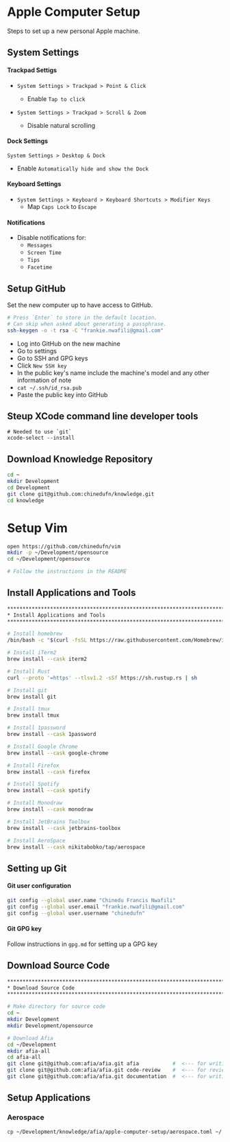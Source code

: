 # Apple Computer Setup

Steps to set up a new personal Apple machine.

## System Settings

#### Trackpad Settigs

- `System Settings > Trackpad > Point & Click`
  - Enable `Tap to click`

- `System Settings > Trackpad > Scroll & Zoom`
  - Disable natural scrolling

#### Dock Settings

`System Settings > Desktop & Dock`

- Enable `Automatically hide and show the Dock`

#### Keyboard Settings

- `System Settings > Keyboard > Keyboard Shortcuts > Modifier Keys`
  - Map `Caps Lock` to `Escape`


#### Notifications

- Disable notifications for:
  - `Messages`
  - `Screen Time`
  - `Tips`
  - `Facetime`

## Setup GitHub

Set the new computer up to have access to GitHub.

```sh
# Press `Enter` to store in the default location.
# Can skip when asked about generating a passphrase.
ssh-keygen -o -t rsa -C "frankie.nwafili@gmail.com"
```

- Log into GitHub on the new machine
- Go to settings
- Go to SSH and GPG keys
- Click `New SSH key`
- In the public key's name include the machine's model and any other information of note
- `cat ~/.ssh/id_rsa.pub`
- Paste the public key into GitHub

## Steup XCode command line developer tools

```
# Needed to use `git`
xcode-select --install
```

## Download Knowledge Repository

```sh
cd ~
mkdir Development
cd Development
git clone git@github.com:chinedufn/knowledge.git
cd knowledge
```

# Setup Vim

```sh
open https://github.com/chinedufn/vim
mkdir -p ~/Development/opensource
cd ~/Development/opensource

# Follow the instructions in the README
```

## Install Applications and Tools

```sh
****************************************************************************************************
* Install Applications and Tools
****************************************************************************************************

# Install homebrew
/bin/bash -c "$(curl -fsSL https://raw.githubusercontent.com/Homebrew/install/HEAD/install.sh)"

# Install iTerm2
brew install --cask iterm2

# Install Rust
curl --proto '=https' --tlsv1.2 -sSf https://sh.rustup.rs | sh

# Install git
brew install git

# Install tmux
brew install tmux

# Install 1password
brew install --cask 1password

# Install Google Chrome
brew install --cask google-chrome

# Install Firefox
brew install --cask firefox

# Install Spotify
brew install --cask spotify

# Install Monodraw
brew install --cask monodraw

# Install JetBrains Toolbox
brew install --cask jetbrains-toolbox

# Install AeroSpace
brew install --cask nikitabobko/tap/aerospace
```

## Setting up Git

#### Git user configuration
```sh
git config --global user.name "Chinedu Francis Nwafili"
git config --global user.email "frankie.nwafili@gmail.com"
git config --global user.username "chinedufn"
```

#### Git GPG key

Follow instructions in `gpg.md` for setting up a GPG key

## Download Source Code

```sh
****************************************************************************************************
* Download Source Code
****************************************************************************************************

# Make directory for source code
cd ~
mkdir Development
mkdir Development/opensource

# Download Afia
cd ~/Development
mkdir afia-all
cd afia-all
git clone git@github.com:afia/afia.git afia           #  <--- for writing code
git clone git@github.com:afia/afia.git code-review    #  <--- for reviewing other peoples' code
git clone git@github.com:afia/afia.git documentation  #  <--- for writing documentation

```

## Setup Applications

### Aerospace

```sh
cp ~/Development/knowledge/afia/apple-computer-setup/aerospace.toml ~/.aerospace.toml
```
